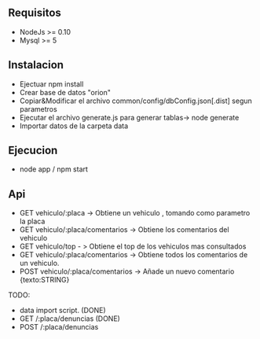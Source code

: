 
## Requisitos
- NodeJs >= 0.10
- Mysql >= 5

## Instalacion
- Ejectuar npm install
- Crear base de datos "orion"
- Copiar&Modificar el archivo common/config/dbConfig.json[.dist] segun parametros
- Ejecutar el archivo generate.js para generar tablas-> node generate
- Importar datos de la carpeta data

## Ejecucion
- node  app / npm start
## Api

- GET vehiculo/:placa ->  Obtiene un vehiculo , tomando como parametro la placa
- GET vehiculo/:placa/comentarios -> Obtiene los comentarios del vehiculo
- GET vehiculo/top - > Obtiene el top de los vehiculos mas consultados
- GET vehiculo/:placa/comentarios -> Obtiene todos los comentarios de un vehiculo.
- POST vehiculo/:placa/comentarios -> Añade un nuevo comentario {texto:STRING}



TODO:
- data import script. (DONE)
- GET /:placa/denuncias (DONE)
- POST /:placa/denuncias


